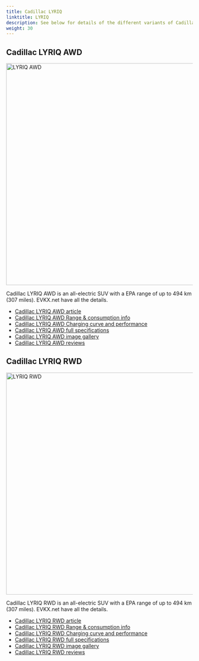 ```yaml
---
title: Cadillac LYRIQ
linktitle: LYRIQ
description: See below for details of the different variants of Cadillac LYRIQ
weight: 30
---
```

## Cadillac LYRIQ AWD

<a href="/models/cadillac/lyriq/lyriq_awd/"><img src="https://media.evkx.net/multimedia/models/cadillac/lyriq/lyriq_awd/main_1_st.jpg" width="800" height="599" alt="LYRIQ AWD" ></a>

Cadillac LYRIQ AWD is an all-electric SUV with a EPA range of up to 494 km (307 miles). EVKX.net have all the details. 

- [Cadillac LYRIQ AWD article](/models/cadillac/lyriq/lyriq_awd/)
- [Cadillac LYRIQ AWD Range & consumption info](/models/cadillac/lyriq/lyriq_awd//rangeandconsumption)
- [Cadillac LYRIQ AWD Charging curve and performance](/models/cadillac/lyriq/lyriq_awd//chargingcurve)
- [Cadillac LYRIQ AWD full specifications](/models/cadillac/lyriq/lyriq_awd//specifications)
- [Cadillac LYRIQ AWD image gallery](/models/cadillac/lyriq/lyriq_awd//gallery)
- [Cadillac LYRIQ AWD reviews](/models/cadillac/lyriq/lyriq_awd//reviews)

## Cadillac LYRIQ RWD

<a href="/models/cadillac/lyriq/lyriq_rwd/"><img src="https://media.evkx.net/multimedia/models/cadillac/lyriq/lyriq_rwd/main_1_st.jpg" width="800" height="599" alt="LYRIQ RWD" ></a>

Cadillac LYRIQ RWD is an all-electric SUV with a EPA range of up to 494 km (307 miles). EVKX.net have all the details. 

- [Cadillac LYRIQ RWD article](/models/cadillac/lyriq/lyriq_rwd/)
- [Cadillac LYRIQ RWD Range & consumption info](/models/cadillac/lyriq/lyriq_rwd//rangeandconsumption)
- [Cadillac LYRIQ RWD Charging curve and performance](/models/cadillac/lyriq/lyriq_rwd//chargingcurve)
- [Cadillac LYRIQ RWD full specifications](/models/cadillac/lyriq/lyriq_rwd//specifications)
- [Cadillac LYRIQ RWD image gallery](/models/cadillac/lyriq/lyriq_rwd//gallery)
- [Cadillac LYRIQ RWD reviews](/models/cadillac/lyriq/lyriq_rwd//reviews)

